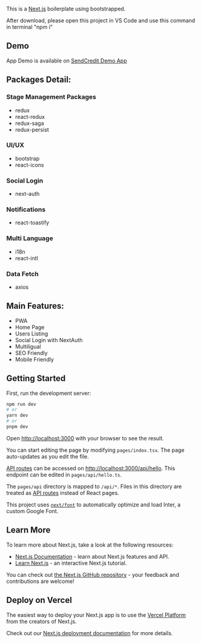 This is a [Next.js](https://nextjs.org/) boilerplate using bootstrapped. 

After download, please open this project in VS Code and use this command in terminal "npm i"

## Demo
App Demo is available on [SendCredit Demo App](https://nextjs-boilerplate-aleembeyg.vercel.app/)

## Packages Detail:
### Stage Management Packages
- redux
- react-redux
- redux-saga
- redux-persist
### UI/UX
- bootstrap
- react-icons
### Social Login
- next-auth
### Notifications
- react-toastify
### Multi Language
- i18n
- react-intl
### Data Fetch
- axios

## Main Features:
- PWA
- Home Page
- Users Listing
- Social Login with NextAuth
- Multiligual
- SEO Friendly
- Mobile Friendly


## Getting Started

First, run the development server:

```bash
npm run dev
# or
yarn dev
# or
pnpm dev
```

Open [http://localhost:3000](http://localhost:3000) with your browser to see the result.

You can start editing the page by modifying `pages/index.tsx`. The page auto-updates as you edit the file.

[API routes](https://nextjs.org/docs/api-routes/introduction) can be accessed on [http://localhost:3000/api/hello](http://localhost:3000/api/hello). This endpoint can be edited in `pages/api/hello.ts`.

The `pages/api` directory is mapped to `/api/*`. Files in this directory are treated as [API routes](https://nextjs.org/docs/api-routes/introduction) instead of React pages.

This project uses [`next/font`](https://nextjs.org/docs/basic-features/font-optimization) to automatically optimize and load Inter, a custom Google Font.

## Learn More

To learn more about Next.js, take a look at the following resources:

- [Next.js Documentation](https://nextjs.org/docs) - learn about Next.js features and API.
- [Learn Next.js](https://nextjs.org/learn) - an interactive Next.js tutorial.

You can check out [the Next.js GitHub repository](https://github.com/vercel/next.js/) - your feedback and contributions are welcome!

## Deploy on Vercel

The easiest way to deploy your Next.js app is to use the [Vercel Platform](https://vercel.com/new?utm_medium=default-template&filter=next.js&utm_source=create-next-app&utm_campaign=create-next-app-readme) from the creators of Next.js.

Check out our [Next.js deployment documentation](https://nextjs.org/docs/deployment) for more details.
